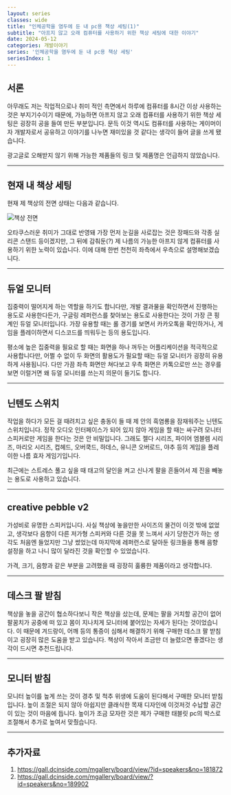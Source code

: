 ```yaml
---
layout: series
classes: wide
title: "인체공학을 염두에 둔 내 pc용 책상 세팅(1)"
subtitle: "아프지 않고 오래 컴퓨터를 사용하기 위한 책상 세팅에 대한 이야기"
date: 2024-05-12
categories: 개발이야기
series: '인체공학을 염두에 둔 내 pc용 책상 세팅'
seriesIndex: 1
---
```


## 서론

아무래도 저는 직업적으로나 취미 적인 측면에서 하루에 컴퓨터를 8시간 이상 사용하는 것은 부지기수이기 때문에,
가능하면 아프지 않고 오래 컴퓨터를 사용하기 위한 책상 세팅은 굉장히 공을 들여 만든 부분입니다. 문득 이것 역시도
컴퓨터를 사용하는 게이머이자 개발자로서 공유하고 이야기를 나누면 재미있을 것 같다는 생각이 들어 글을 쓰게 됐습니다.

광고글로 오해받지 않기 위해 가능한 제품들의 링크 및 제품명은 언급하지 않았습니다.

---

## 현재 내 책상 세팅

현재 제 책상의 전면 상태는 다음과 같습니다.

![책상 전면](/images/Desk%20setting/내%20pc%20세팅.jpg)

오타쿠스러운 취미가 그대로 반영돼 가장 먼저 눈길을 사로잡는 것은 장패드와 각종 실리콘 스탠드 등이겠지만, 그 뒤에
감춰둔(?) 제 나름의 가능한 아프지 않게 컴퓨터를 사용하기 위한 노력이 있습니다. 이에 대해 한번 천천히 좌측에서
우측으로 설명해보겠습니다.

---

## 듀얼 모니터

집중력이 떨어지게 하는 역할을 하기도 합니다만, 개발 결과물을 확인하면서 진행하는 용도로 사용한다든가, 구글링
레퍼런스를 찾아보는 용도로 사용한다는 것이 가장 큰 핑계인 듀얼 모니터입니다. 가장 유용할 때는 롤 경기를 보면서
카카오톡을 확인하거나, 게임을 플레이하면서 디스코드를 띄워두는 등의 용도입니다.

평소에 높은 집중력을 필요로 할 때는 화면을 하나 꺼두는 어플리케이션을 적극적으로 사용합니다만, 어쩔 수 없이
두 화면의 활용도가 필요할 때는 듀얼 모니터가 굉장히 유용하게 사용됩니다. 다만 가끔 좌측 화면만 쳐다보고 우측
화면은 카톡으로만 쓰는 경우를 보면 이럴거면 왜 듀얼 모니터를 쓰는지 의문이 들기도 합니다.

---

## 닌텐도 스위치

작업을 하다가 모든 걸 때려치고 싶은 충동이 들 때 제 안의 흑염룡을 잠재워주는 닌텐도 스위치입니다. 정작 오디오
인터페이스가 되어 있지 않아 게임을 할 때는 싸구려 모니터 스피커로만 게임을 한다는 것은 안 비밀입니다. 그래도
젤다 시리즈, 파이어 엠블렘 시리즈, 마리오 시리즈, 컵헤드, 오버쿡드, 하데스, 유니콘 오버로드, 야추 등의 게임을
플레이한 나름 효자 게임기입니다.

최근에는 스트레스 풀고 싶을 때 태고의 달인을 켜고 신나게 팔을 흔들어서 제 진을 빼놓는 용도로 사용하고 있습니다.

---

## creative pebble v2

가성비로 유명한 스피커입니다. 사실 책상에 놓을만한 사이즈의 물건이 이것 밖에 없었고, 생각보다 음향이 다른 저가형
스피커와 다른 것을 못 느껴서 사기 당한건가 하는 생각도 처음엔 들었지만 그냥 썼었는데 마지막에 레퍼런스로 달아둔
링크들을 통해 음향 설정을 하고 나니 많이 달라진 것을 확인할 수 있었습니다.

가격, 크기, 음향과 같은 부분을 고려했을 때 굉장히 훌륭한 제품이라고 생각합니다.

---

## 데스크 팔 받침

책상을 놓을 공간이 협소하다보니 작은 책상을 샀는데, 문제는 팔을 거치할 공간이 없어 팔꿈치가 공중에 떠 있고
몸이 지나치게 모니터에 붙어있는 자세가 된다는 것이었습니다. 이 때문에 겨드랑이, 어깨 등의 통증이 심해서
해결하기 위해 구매한 데스크 팔 받침이고 굉장히 많은 도움을 받고 있습니다. 책상이 작아서 조금만 더 늘렸으면
좋겠다는 생각이 드시면 추천드립니다.

---

## 모니터 받침

모니터 높이를 높게 쓰는 것이 경추 및 척추 위생에 도움이 된다해서 구매한 모니터 받침입니다. 높이 조절은 되지
않아 아쉽지만 클래식한 목재 디자인에 이것저것 수납할 공간이 있는 것이 마음에 듭니다. 높이가 조금 모자란 것은
제가 구매한 태블릿 pc의 박스로 조절해서 추가로 높여서 맞췄습니다.

---

## 추가자료

1. <https://gall.dcinside.com/mgallery/board/view/?id=speakers&no=181872>
2. <https://gall.dcinside.com/mgallery/board/view/?id=speakers&no=189902>
